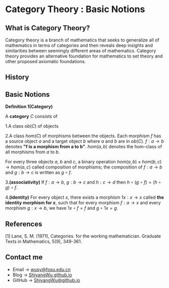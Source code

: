 # Category Theory : Basic Notions

<script src="https://cdn.mathjax.org/mathjax/latest/MathJax.js?config=TeX-AMS-MML_HTMLorMML" type="text/javascript"></script> <script type="text/x-mathjax-config"> MathJax.Hub.Config({ tex2jax: { skipTags: ['script', 'noscript', 'style', 'textarea', 'pre'], inlineMath: [['$','$']] } }); </script>

## What is Category Theory?

Category theory is a branch of mathematics that seeks to generalize all of mathematics in terms of categories and then reveals deep insights and similarities between seemingly different areas of mathematics. Category theory provides an alternative foundation for mathematics to set theory and other proposed axiomatic foundations.

## History

## Basic Notions

**Definition 1(Category)**

A **category** $C$ consists of

1.A class $ob(C)$ of objects

2.A class $hom(C)$ of morphisms between the objects. Each morphism $f$ has a source object $a$ and a target object $b$ where $a$ and $b$ are in $ob(C)$. $f: a \rightarrow b$ denotes **"f is a morphism from a to b"**. $hom(a, b)$ denotes the hom-class of all morphisms from $a$ to $b$. 

For every three objects $a$, $b$ and $c$, a binary operation $hom(a, b) \times hom(b, c) \rightarrow hom(a, c)$ called composition of morphisms; the composition of $f : a → b$ and $g : b → c$ is written as $g ∘ f$.

3.**(associativity)** If $f : a \rightarrow b$, $g : b \rightarrow c$ and $h : c → d$ then $h ∘ (g ∘ f) = (h ∘ g) ∘ f$.

4.**(identity)** For every object $x$, there exists a morphism $1x : x → x$ called **the identity morphism for $x$**, such that for every morphism $f : a → x$ and every morphism $g : x → b$, we have $1x ∘ f = f$ and $g ∘ 1x = g$.

## References

[1] Lane, S. M. (1971), Categories. for the working mathematician. Graduate Texts in Mathematics, 5(9), 349-361.

## Contact me

* Email -> <wusy@fosu.edu.cn>
* Blog -> [ShiyangWu.github.io](https://shiyangwu.github.io/)
* GitHub -> [ShiyangWu@github.io](https://github.com/ShiyangWu/ShiyangWu.github.io/blob/master/README.md)

